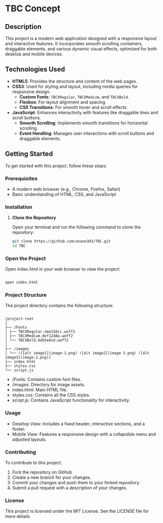 # TBC Concept

## Description

This project is a modern web application designed with a responsive layout and interactive features. It incorporates smooth scrolling containers, draggable elements, and various dynamic visual effects, optimized for both desktop and mobile devices.

## Technologies Used

- **HTML5**: Provides the structure and content of the web pages.
- **CSS3**: Used for styling and layout, including media queries for responsive design.
  - **Custom Fonts**: `TBCXRegular`, `TBCXMedium`, and `TBCXBold`.
  - **Flexbox**: For layout alignment and spacing.
  - **CSS Transitions**: For smooth hover and scroll effects.
- **JavaScript**: Enhances interactivity with features like draggable lines and scroll buttons.
  - **Smooth Scrolling**: Implements smooth transitions for horizontal scrolling.
  - **Event Handling**: Manages user interactions with scroll buttons and draggable elements.

## Getting Started

To get started with this project, follow these steps:

### Prerequisites

- A modern web browser (e.g., Chrome, Firefox, Safari)
- Basic understanding of HTML, CSS, and JavaScript

### Installation

1. **Clone the Repository**

   Open your terminal and run the following command to clone the repository:

   ```bash
   git clone https://github.com/anano303/TBC.git
   cd TBC
   ```

### Open the Project

Open index.html in your web browser to view the project:

```bash

open index.html
```

### Project Structure

The project directory contains the following structure:

```plaintext

/project-root
│
├── /Fonts
│ ├── TBCXRegular.dee156cc.woff2
│ ├── TBCXMedium.8ef1248a.woff2
│ └── TBCXBold.6db5e61d.woff2
│
├── /images
│ └── ![[alt image1](image-1.png) ![alt image2](image-3.png) ![alt image3](image-2.png)]
├── index.html
├── styles.css
└── script.js
```

- /Fonts: Contains custom font files.
- /images: Directory for image assets.
- index.html: Main HTML file.
- styles.css: Contains all the CSS styles.
- script.js: Contains JavaScript functionality for interactivity.

### Usage

- Desktop View: Includes a fixed header, interactive sections, and a footer.
- Mobile View: Features a responsive design with a collapsible menu and adjusted layouts.

### Contributing

To contribute to this project:

1. Fork the repository on GitHub
2. Create a new branch for your changes.
3. Commit your changes and push them to your forked repository.
4. Submit a pull request with a description of your changes.

### License

This project is licensed under the MIT License. See the LICENSE file for more details
